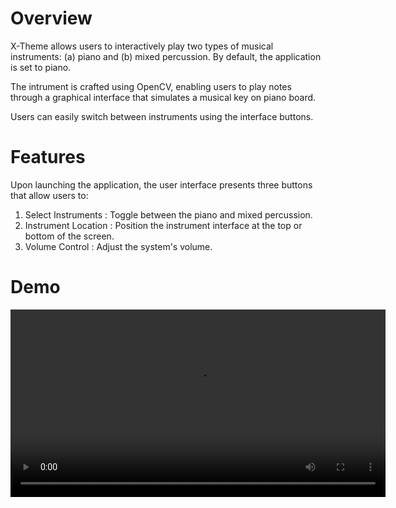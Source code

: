 # Overview

X-Theme allows users to interactively play two types of musical instruments: (a) piano and (b) mixed percussion. By default, the application is set to piano.

The intrument is crafted using OpenCV, enabling users to play notes through a graphical interface that simulates a musical key on piano board.

Users can easily switch between instruments using the interface buttons.

# Features

Upon launching the application, the user interface presents three buttons that allow users to:

1. Select Instruments : Toggle between the piano and mixed percussion.
2. Instrument Location : Position the instrument interface at the top or bottom of the screen.
3. Volume Control : Adjust the system's volume.

# Demo
<video controls width="600" 
src="Piano_final.mp4" type="video/mp4"></video>

